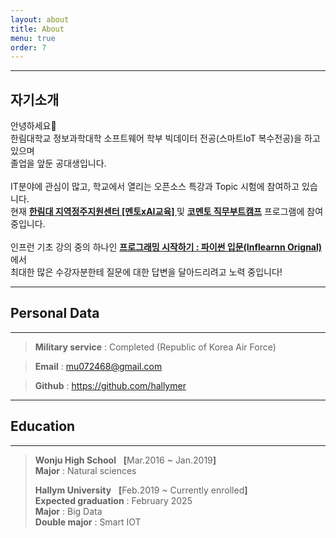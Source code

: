 ```yaml
---
layout: about
title: About
menu: true
order: 7
---
```


***
## 자기소개

안녕하세요👋 <br>
한림대학교 정보과학대학 소프트웨어 학부 빅데이터 전공(스마트IoT 복수전공)을 하고 있으며<br> 
졸업을 앞둔 공대생입니다.
<br>
<br>
IT분야에 관심이 많고, 학교에서 열리는 오픈소스 특강과 Topic 시험에 참여하고 있습니다.<br>
현재 <A href = "https://classum.notion.site/G-Stay-xAI-1-79d1c64eb0c04ae999667a44c09d1cfc"><b>한림대 지역정주지원센터 [멘토xAI교육] </b></A> 및 <A href="https://www.hallym.ac.kr/hallym_univ/sub05/cP3/sCP1?action=read&nttId=16328499&pageIndex=1&searchType=0&searchWrd=%EC%A7%81%EB%AC%B4%EB%B6%80%ED%8A%B8"><b>코멘토 직무부트캠프</b></A> 프로그램에 참여 중입니다.
<br>
<br>
인프런 기초 강의 중의 하나인 <A href="https://www.inflearn.com/course/%ED%94%84%EB%A1%9C%EA%B7%B8%EB%9E%98%EB%B0%8D-%ED%8C%8C%EC%9D%B4%EC%8D%AC-%EC%9E%85%EB%AC%B8-%EC%9D%B8%ED%94%84%EB%9F%B0-%EC%98%A4%EB%A6%AC%EC%A7%80%EB%84%90/"><b>프로그래밍 시작하기 : 파이썬 입문(Inflearnn Orignal)</b></A>에서<br>
최대한 많은 수강자분한테 질문에 대한 답변을 달아드리려고 노력 중입니다!

---

<!-- <center>
<span style=
"font-size:170%;
font-weight:bold">
박준영
</span>
</center>

<center><b>Major</b> : Big Data<br><b>Double major</b> : Smart IOT</center>

<center>Hallym University</center>

<center>1 Hallimdaehak-gil, Chuncheon-si, Gangwon-do, Republic of Korea</center> -->

## Personal Data
---
> <b>Military service</b> : Completed (Republic of Korea Air Force)

> <b>Email</b> : mu072468@gmail.com

> <b>Github</b> : <a href="https://github.com/hallymer">https://github.com/hallymer</a>

---
## Education
---

> <b>Wonju High School</b> &nbsp; <b>[</b>Mar.2016 ~ Jan.2019<b>]</b>
> <br><b>Major</b> : Natural sciences
>
> <b>Hallym University</b> &nbsp; <b>[</b>Feb.2019 ~ Currently enrolled<b>]</b>
> <br><b>Expected graduation</b> : February 2025
> <br><b>Major</b> : Big Data
> <br><b>Double major</b> : Smart IOT